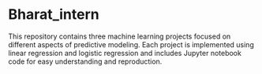 # Bharat_intern
This repository contains three machine learning projects focused on different aspects of predictive modeling. Each project is implemented using linear regression and logistic regression and includes Jupyter notebook code for easy understanding and reproduction. 
